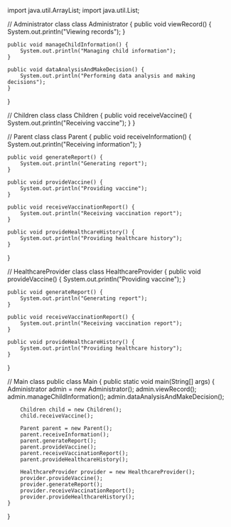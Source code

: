import java.util.ArrayList;
import java.util.List;

// Administrator class
class Administrator {
    public void viewRecord() {
        System.out.println("Viewing records");
    }

    public void manageChildInformation() {
        System.out.println("Managing child information");
    }

    public void dataAnalysisAndMakeDecision() {
        System.out.println("Performing data analysis and making decisions");
    }
}

// Children class
class Children {
    public void receiveVaccine() {
        System.out.println("Receiving vaccine");
    }
}

// Parent class
class Parent {
    public void receiveInformation() {
        System.out.println("Receiving information");
    }

    public void generateReport() {
        System.out.println("Generating report");
    }

    public void provideVaccine() {
        System.out.println("Providing vaccine");
    }

    public void receiveVaccinationReport() {
        System.out.println("Receiving vaccination report");
    }

    public void provideHealthcareHistory() {
        System.out.println("Providing healthcare history");
    }
}

// HealthcareProvider class
class HealthcareProvider {
    public void provideVaccine() {
        System.out.println("Providing vaccine");
    }

    public void generateReport() {
        System.out.println("Generating report");
    }

    public void receiveVaccinationReport() {
        System.out.println("Receiving vaccination report");
    }

    public void provideHealthcareHistory() {
        System.out.println("Providing healthcare history");
    }
}

// Main class
public class Main {
    public static void main(String[] args) {
        Administrator admin = new Administrator();
        admin.viewRecord();
        admin.manageChildInformation();
        admin.dataAnalysisAndMakeDecision();

        Children child = new Children();
        child.receiveVaccine();

        Parent parent = new Parent();
        parent.receiveInformation();
        parent.generateReport();
        parent.provideVaccine();
        parent.receiveVaccinationReport();
        parent.provideHealthcareHistory();

        HealthcareProvider provider = new HealthcareProvider();
        provider.provideVaccine();
        provider.generateReport();
        provider.receiveVaccinationReport();
        provider.provideHealthcareHistory();
    }
}
